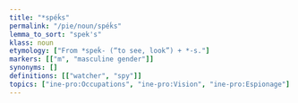```yaml
---
title: "*spéḱs"
permalink: "/pie/noun/spéḱs"
lemma_to_sort: "spek's"
klass: noun
etymology: ["From *speḱ- (“to see, look”) +‎ *-s."]
markers: [["m", "masculine gender"]]
synonyms: []
definitions: [["watcher", "spy"]]
topics: ["ine-pro:Occupations", "ine-pro:Vision", "ine-pro:Espionage"]
---
```

